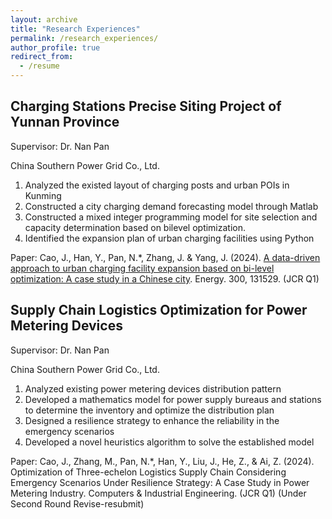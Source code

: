 ```yaml
---
layout: archive
title: "Research Experiences"
permalink: /research_experiences/
author_profile: true
redirect_from:
  - /resume
---
```


## Charging Stations Precise Siting Project of Yunnan Province
Supervisor: Dr. Nan Pan

China Southern Power Grid Co., Ltd.
1.	Analyzed the existed layout of charging posts and urban POIs in Kunming
2.	Constructed a city charging demand forecasting model through Matlab
3.	Constructed a mixed integer programming model for site selection and capacity determination based on bilevel optimization.
4.	Identified the expansion plan of urban charging facilities using Python

Paper: Cao, J., Han, Y., Pan, N.*, Zhang, J. & Yang, J. (2024). [A data-driven approach to urban charging facility expansion based on bi-level optimization: A case study in a Chinese city](https://doi.org/10.1016/j.energy.2024.131529). Energy. 300, 131529. (JCR Q1)
## Supply Chain Logistics Optimization for Power Metering Devices
Supervisor: Dr. Nan Pan

China Southern Power Grid Co., Ltd.
1.	Analyzed existing power metering devices distribution pattern
2.	Developed a mathematics model for power supply bureaus and stations to determine the inventory and optimize the distribution plan
3.	Designed a resilience strategy to enhance the reliability in the emergency scenarios
4.	Developed a novel heuristics algorithm to solve the established model

Paper: Cao, J., Zhang, M., Pan, N.*, Han, Y., Liu, J., He, Z., & Ai, Z. (2024). Optimization of Three-echelon Logistics Supply Chain Considering Emergency Scenarios Under Resilience Strategy: A Case Study in Power Metering Industry. Computers & Industrial Engineering. (JCR Q1) (Under Second Round Revise-resubmit)
